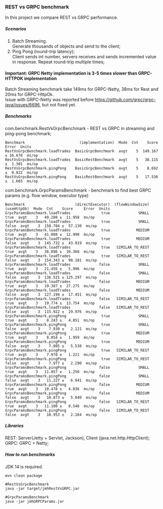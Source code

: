### REST vs GRPC benchmark
In this project we compare REST vs GRPC performance.

##### Scenarios
1. Batch Streaming.   
Generate thousands of objects and send to the client;
2. Ping Pong (round-trip latency);  
Client sends int number, servers receives and sends incremented value in response.
Repeat round-trip multiple times;

#### Important: GRPC Netty implementation is 3-5 times slower than GRPC-HTTPOK implementation  
Batch Streaming benchmark take 149ms for GRPC-Netty, 38ms for Rest and 20ms for GRPC-HttpOk.  
Issue with GRPC-Netty was reported before https://github.com/grpc/grpc-java/issues/6696, but not fixed yet. 


##### Benchmarks
com.benchmark.RestVsGrpcBenchmark - REST vs GRPC in streaming and ping-pong benchmark;
```
Benchmark                         (implementation)  Mode  Cnt    Score    Error  Units
RestVsGrpcBenchmark.loadTrades  BasicGrpcBenchmark  avgt    5  149.167 ± 16.678  ms/op
RestVsGrpcBenchmark.loadTrades  BasicRestBenchmark  avgt    5   38.115 ±  1.301  ms/op
RestVsGrpcBenchmark.pingPong    BasicGrpcBenchmark  avgt    5    8.692 ±  0.822  ms/op
RestVsGrpcBenchmark.pingPong    BasicRestBenchmark  avgt    5   17.536 ±  1.603  ms/op

```

com.benchmark.GrpcParamsBenchmark - benchmark to find best GRPC params (e.g. flow window, executor type)
```
Benchmark                       (directExecutor)  (flowWindowSize)  (useHttpOk)  Mode  Cnt    Score     Error  Units
GrpcParamsBenchmark.loadTrades              true             SMALL         true  avgt    3   49.280 ±  11.958  ms/op
GrpcParamsBenchmark.loadTrades              true             SMALL        false  avgt    3  150.784 ±  57.130  ms/op
GrpcParamsBenchmark.loadTrades              true            MEDIUM         true  avgt    3   41.008 ±  12.990  ms/op
GrpcParamsBenchmark.loadTrades              true            MEDIUM        false  avgt    3  145.732 ±  43.919  ms/op
GrpcParamsBenchmark.loadTrades              true   SIMILAR_TO_REST         true  avgt    3   38.896 ±  10.368  ms/op
GrpcParamsBenchmark.loadTrades              true   SIMILAR_TO_REST        false  avgt    3  154.343 ±  98.181  ms/op
GrpcParamsBenchmark.loadTrades             false             SMALL         true  avgt    3   21.456 ±   5.996  ms/op
GrpcParamsBenchmark.loadTrades             false             SMALL        false  avgt    3  136.521 ± 125.297  ms/op
GrpcParamsBenchmark.loadTrades             false            MEDIUM         true  avgt    3   19.387 ±  27.275  ms/op
GrpcParamsBenchmark.loadTrades             false            MEDIUM        false  avgt    3  127.194 ±  17.451  ms/op
GrpcParamsBenchmark.loadTrades             false   SIMILAR_TO_REST         true  avgt    3   19.774 ±  13.754  ms/op
GrpcParamsBenchmark.loadTrades             false   SIMILAR_TO_REST        false  avgt    3  115.922 ±  29.976  ms/op
GrpcParamsBenchmark.pingPong                true             SMALL         true  avgt    3    8.243 ±   4.851  ms/op
GrpcParamsBenchmark.pingPong                true             SMALL        false  avgt    3    7.930 ±   2.121  ms/op
GrpcParamsBenchmark.pingPong                true            MEDIUM         true  avgt    3    8.054 ±   1.959  ms/op
GrpcParamsBenchmark.pingPong                true            MEDIUM        false  avgt    3    7.805 ±   5.538  ms/op
GrpcParamsBenchmark.pingPong                true   SIMILAR_TO_REST         true  avgt    3    7.970 ±   1.221  ms/op
GrpcParamsBenchmark.pingPong                true   SIMILAR_TO_REST        false  avgt    3    7.977 ±   2.290  ms/op
GrpcParamsBenchmark.pingPong               false             SMALL         true  avgt    3   11.057 ±   1.250  ms/op
GrpcParamsBenchmark.pingPong               false             SMALL        false  avgt    3   11.227 ±   6.941  ms/op
GrpcParamsBenchmark.pingPong               false            MEDIUM         true  avgt    3   10.478 ±   4.036  ms/op
GrpcParamsBenchmark.pingPong               false            MEDIUM        false  avgt    3   10.873 ±   5.040  ms/op
GrpcParamsBenchmark.pingPong               false   SIMILAR_TO_REST         true  avgt    3   11.100 ±   0.546  ms/op
GrpcParamsBenchmark.pingPong               false   SIMILAR_TO_REST        false  avgt    3   10.953 ±   2.164  ms/op
```

##### Libraries
REST: Server(Jetty + Servlet, Jackson), Client (java.net.http.HttpClient);  
GRPC: GRPC + Netty;

##### How to run benchmarks
JDK 14 is required.
```
mvn clean package

#RestVsGrpcBenchmark
java -jar target/jmhRestVsGRPC.jar

#GrpcParamsBenchmark
java -jar jmhGRPCParams.jar
```

